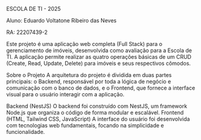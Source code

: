 ESCOLA DE TI - 2025

Aluno: Eduardo Voltatone Ribeiro das Neves

RA: 22207439-2


Este projeto é uma aplicação web completa (Full Stack) para o gerenciamento de imóveis, desenvolvida como avaliação para a Escola de TI. A aplicação permite realizar as quatro operações básicas de um CRUD (Create, Read, Update, Delete) para imóveis e seus respectivos cômodos.

Sobre o Projeto A arquitetura do projeto é dividida em duas partes principais: o Backend, responsável por toda a lógica de negócio e comunicação com o banco de dados, e o Frontend, que fornece a interface visual para o usuário interagir com a aplicação.

Backend (NestJS) O backend foi construído com NestJS, um framework Node.js que organiza o código de forma modular e escalável. Frontend (HTML, Tailwind CSS, JavaScript) A interface do usuário foi desenvolvida com tecnologias web fundamentais, focando na simplicidade e funcionalidade.



